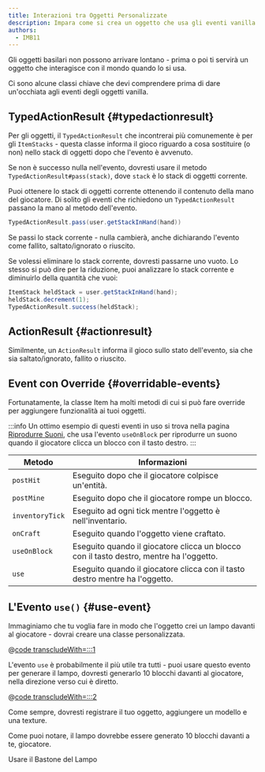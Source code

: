 ```yaml
---
title: Interazioni tra Oggetti Personalizzate
description: Impara come si crea un oggetto che usa gli eventi vanilla integrati.
authors:
  - IMB11
---
```


Gli oggetti basilari non possono arrivare lontano - prima o poi ti servirà un oggetto che interagisce con il mondo quando lo si usa.

Ci sono alcune classi chiave che devi comprendere prima di dare un'occhiata agli eventi degli oggetti vanilla.

## TypedActionResult {#typedactionresult}

Per gli oggetti, il `TypedActionResult` che incontrerai più comunemente è per gli `ItemStacks` - questa classe informa il gioco riguardo a cosa sostituire (o non) nello stack di oggetti dopo che l'evento è avvenuto.

Se non è successo nulla nell'evento, dovresti usare il metodo `TypedActionResult#pass(stack)`, dove `stack` è lo stack di oggetti corrente.

Puoi ottenere lo stack di oggetti corrente ottenendo il contenuto della mano del giocatore. Di solito gli eventi che richiedono un `TypedActionResult` passano la mano al metodo dell'evento.

```java
TypedActionResult.pass(user.getStackInHand(hand))
```

Se passi lo stack corrente - nulla cambierà, anche dichiarando l'evento come fallito, saltato/ignorato o riuscito.

Se volessi eliminare lo stack corrente, dovresti passarne uno vuoto. Lo stesso si può dire per la riduzione, puoi analizzare lo stack corrente e diminuirlo della quantità che vuoi:

```java
ItemStack heldStack = user.getStackInHand(hand);
heldStack.decrement(1);
TypedActionResult.success(heldStack);
```

## ActionResult {#actionresult}

Similmente, un `ActionResult` informa il gioco sullo stato dell'evento, sia che sia saltato/ignorato, fallito o riuscito.

## Event con Override {#overridable-events}

Fortunatamente, la classe Item ha molti metodi di cui si può fare override per aggiungere funzionalità ai tuoi oggetti.

:::info
Un ottimo esempio di questi eventi in uso si trova nella pagina [Riprodurre Suoni](../sounds/using-sounds), che usa l'evento `useOnBlock` per riprodurre un suono quando il giocatore clicca un blocco con il tasto destro.
:::

| Metodo          | Informazioni                                                                                            |
| --------------- | ------------------------------------------------------------------------------------------------------- |
| `postHit`       | Eseguito dopo che il giocatore colpisce un'entità.                                      |
| `postMine`      | Eseguito dopo che il giocatore rompe un blocco.                                         |
| `inventoryTick` | Eseguito ad ogni tick mentre l'oggetto è nell'inventario.                               |
| `onCraft`       | Eseguito quando l'oggetto viene craftato.                                               |
| `useOnBlock`    | Eseguito quando il giocatore clicca un blocco con il tasto destro, mentre ha l'oggetto. |
| `use`           | Eseguito quando il giocatore clicca con il tasto destro mentre ha l'oggetto.            |

## L'Evento `use()` {#use-event}

Immaginiamo che tu voglia fare in modo che l'oggetto crei un lampo davanti al giocatore - dovrai creare una classe personalizzata.

@[code transcludeWith=:::1](@/reference/1.21.8/src/main/java/com/example/docs/item/custom/LightningStick.java)

L'evento `use` è probabilmente il più utile tra tutti - puoi usare questo evento per generare il lampo, dovresti generarlo 10 blocchi davanti al giocatore, nella direzione verso cui è diretto.

@[code transcludeWith=:::2](@/reference/1.21.8/src/main/java/com/example/docs/item/custom/LightningStick.java)

Come sempre, dovresti registrare il tuo oggetto, aggiungere un modello e una texture.

Come puoi notare, il lampo dovrebbe essere generato 10 blocchi davanti a te, giocatore.

<VideoPlayer src="/assets/develop/items/custom_items_0.webm">Usare il Bastone del Lampo</VideoPlayer>
